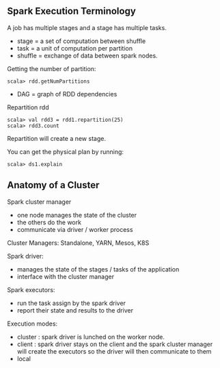## Spark Execution Terminology

A job has multiple stages and a stage has multiple tasks.

 - stage = a set of computation between shuffle
 - task = a unit of computation per partition
 - shuffle = exchange of data between spark nodes.

Getting the number of partition:
```
scala> rdd.getNumPartitions
```
 - DAG = graph of RDD dependencies

Repartition rdd
```
scala> val rdd3 = rdd1.repartition(25)
scala> rdd3.count
```

Repartition will create a new stage.

You can get the physical plan by running: 
```
scala> ds1.explain
```

## Anatomy of a Cluster

Spark cluster manager
 - one node manages the state of the cluster
 - the others do the work
 - communicate via driver / worker process

Cluster Managers: Standalone, YARN, Mesos, K8S

Spark driver:
 - manages the state of the stages / tasks of the application
 - interface with the cluster manager

Spark executors:
 - run the task assign by the spark driver
 - report their state and results to the driver
 
Execution modes:
 - cluster : spark driver is lunched on the worker node.
 - client : spark driver stays on the client and the spark cluster manager will create the executors so the driver will then communicate to them
 - local
